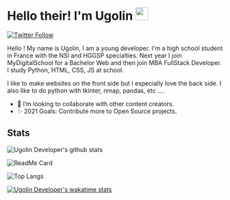 # Hello their! I'm Ugolin <img src="https://raw.githubusercontent.com/MartinHeinz/MartinHeinz/master/wave.gif" width="30px">

[![Twitter Follow](https://img.shields.io/twitter/follow/this_is_ugolin?color=1DA1F2&logo=twitter&style=for-the-badge)](https://twitter.com/intent/follow?original_referer=https%3A%2F%2Fgithub.com%2FcodeSTACKr&screen_name=this_is_ugolin)

Hello ! My name is Ugolin, I am a young developer. I'm a high school student in France with the NSI and HGGSP specialties. Next year I join MyDigitalSchool for a Bachelor Web and then join MBA FullStack Developer. I study Python, HTML, CSS, JS at school.

I like to make websites on the front side but I especially love the back side. I also like to do python with tkinter, nmap, pandas, etc ....

- 🔗 I’m looking to collaborate with other content creators.
- ✨ 2021 Goals: Contribute more to Open Source projects.

## Stats

![Ugolin Developer's github stats](https://github-readme-stats.vercel.app/api?username=UgolinDeveloper&show_icons=true&count_private=true&theme=dark)

![ReadMe Card](https://github-readme-stats.vercel.app/api/pin/?username=UgolinDeveloper&repo=Project-2&theme=dark)

![Top Langs](https://github-readme-stats.vercel.app/api/top-langs/?username=UgolinDeveloper&langs_count=5&theme=dark)

[![Ugolin Developer's wakatime stats](https://github-readme-stats.vercel.app/api/wakatime?username=UgolinDeveloper&theme=dark)](https://wakatime.com/@UgolinDeveloper)
